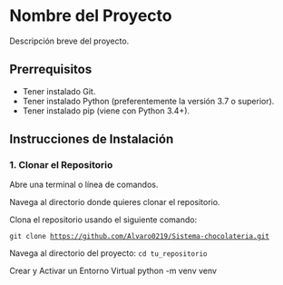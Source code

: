 # Nombre del Proyecto

Descripción breve del proyecto.

## Prerrequisitos

- Tener instalado Git.
- Tener instalado Python (preferentemente la versión 3.7 o superior).
- Tener instalado pip (viene con Python 3.4+).

## Instrucciones de Instalación

### 1. Clonar el Repositorio

Abre una terminal o línea de comandos.

Navega al directorio donde quieres clonar el repositorio.

Clona el repositorio usando el siguiente comando:

<code>git clone https://github.com/Alvaro0219/Sistema-chocolateria.git</code>

Navega al directorio del proyecto:
<code>cd tu_repositorio</code>

Crear y Activar un Entorno Virtual
python -m venv venv






